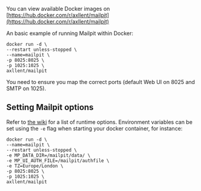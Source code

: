 You can view available Docker images on [https://hub.docker.com/r/axllent/mailpit](https://hub.docker.com/r/axllent/mailpit)

An basic example of running Mailpit within Docker:

```
docker run -d \
--restart unless-stopped \
--name=mailpit \
-p 8025:8025 \
-p 1025:1025 \
axllent/mailpit
```
You need to ensure you map the correct ports (default Web UI on 8025 and SMTP on 1025). 

## Setting Mailpit options

Refer to [the wiki](https://github.com/axllent/mailpit/wiki/Runtime-options) for a list of runtime options. Environment variables can be set using the `-e` flag when starting your docker container, for instance:


```
docker run -d \
--name=mailpit \
--restart unless-stopped \
-e MP_DATA_DIR=/mailpit/data/ \
-e MP_UI_AUTH_FILE=/mailpit/authfile \
-e TZ=Europe/London \
-p 8025:8025 \
-p 1025:1025 \
axllent/mailpit
```